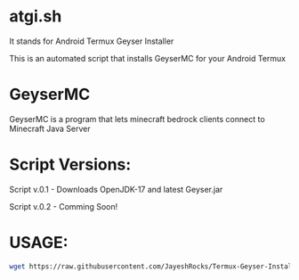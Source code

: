 # atgi.sh
It stands for Android Termux Geyser Installer


This is an automated script that installs GeyserMC for your Android Termux

# GeyserMC

GeyserMC is a program that lets minecraft bedrock clients connect to Minecraft Java Server

# Script Versions:
Script v.0.1 - Downloads OpenJDK-17 and latest Geyser.jar

Script v.0.2 - Comming Soon!

# USAGE:
```bash
wget https://raw.githubusercontent.com/JayeshRocks/Termux-Geyser-Installer/main/atgi.sh && bash atgi.sh
```
